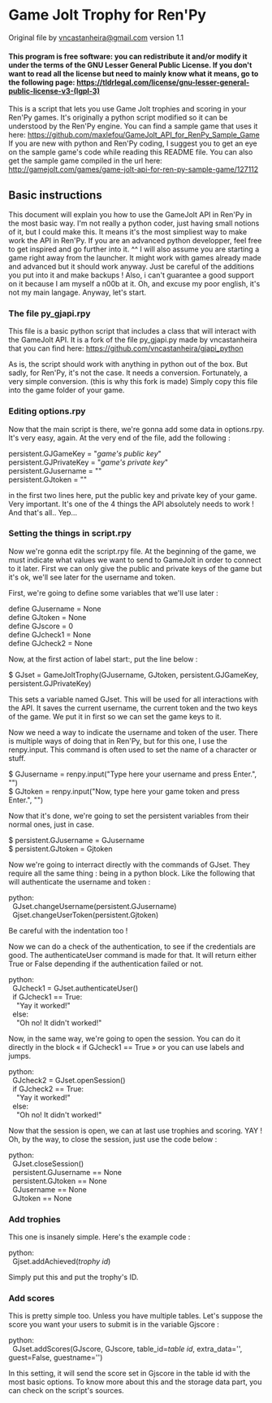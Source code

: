 # Game Jolt Trophy for Ren'Py

Original file by vncastanheira@gmail.com
version 1.1

#### This program is free software: you can redistribute it and/or modify it under the terms of the GNU Lesser General Public License. If you don't want to read all the license but need to mainly know what it means, go to the following page: https://tldrlegal.com/license/gnu-lesser-general-public-license-v3-(lgpl-3)

This is a script that lets you use Game Jolt trophies and scoring in your Ren'Py games. It's originally a python script modified so it can be understood by the Ren'Py engine.
You can find a sample game that uses it here: https://github.com/maxlefou/GameJolt_API_for_RenPy_Sample_Game If you are new with python and Ren'Py coding, I suggest you to get an eye on the sample game's code while reading this README file. You can also get the sample game compiled in the url here: http://gamejolt.com/games/game-jolt-api-for-ren-py-sample-game/127112

## Basic instructions
This document will explain you how to use the GameJolt API in Ren'Py in the most basic way. I'm not really a python coder, just having small notions of it, but I could make this. It means it's the most simpliest way to make work the API in Ren'Py. If you are an advanced python developper, feel free to get inspired and go further into it. ^^
I will also assume you are starting a game right away from the launcher. It might work with games already made and advanced but it should work anyway. Just be careful of the additions you put into it and make backups !
Also, i can't guarantee a good support on it because I am myself a n00b at it. Oh, and excuse my poor english, it's not my main langage.
Anyway, let's start.

### The file py_gjapi.rpy
This file is a basic python script that includes a class that will interact with the GameJolt API. It is a fork of the file py_gjapi.py made by vncastanheira that you can find here: https://github.com/vncastanheira/gjapi_python

As is, the script should work with anything in python out of the box. But sadly, for Ren'Py, it's not the case. It needs a conversion. Fortunately, a very simple conversion. (this is why this fork is made) 
Simply copy this file into the game folder of your game.

### Editing options.rpy
Now that the main script is there, we're gonna add some data in options.rpy. It's very easy, again. At the very end of the file, add the following :

persistent.GJGameKey = "<i>game's public key</i>"<br>
persistent.GJPrivateKey = "<i>game's private key</i>"<br>
persistent.GJusername = ""<br>
persistent.GJtoken = ""

in the first two lines here, put the public key and private key of your game. Very important. It's one of the 4 things the API absolutely needs to work !
And that's all.. Yep…

### Setting the things in script.rpy
Now we're gonna edit the script.rpy file.
At the beginning of the game, we must indicate what values we want to send to GameJolt in order to connect to it later. First we can only give the public and private keys of the game but it's ok, we'll see later for the username and token.

First, we're going to define some variables that we'll use later :

define GJusername = None<br>
define GJtoken = None<br>
define GJscore = 0<br>
define GJcheck1 = None<br>
define GJcheck2 = None

Now, at the first action of label start:, put the line below :

$ GJset = GameJoltTrophy(GJusername, GJtoken, persistent.GJGameKey, persistent.GJPrivateKey)

This sets a variable named GJset. This will be used for all interactions with the API. It saves the current username, the current token and the two keys of the game. We put it in first so we can set the game keys to it.

Now we need a way to indicate the username and token of the user. There is multiple ways of doing that in Ren'Py, but for this one, I use the renpy.input. This command is often used to set the name of a character or stuff.

$ GJusername = renpy.input("Type here your username and press Enter.", "")<br>
$ GJtoken = renpy.input("Now, type here your game token and press Enter.", "")

Now that it's done, we're going to set the persistent variables from their normal ones, just in case.

$ persistent.GJusername = GJusername<br>
$ persistent.GJtoken = Gjtoken

Now we're going to interract directly with the commands of GJset. They require all the same thing : being in a python block. Like the following that will authenticate the username and token :

python:<br>
&nbsp;&nbsp;GJset.changeUsername(persistent.GJusername)<br>
&nbsp;&nbsp;Gjset.changeUserToken(persistent.Gjtoken)

Be careful with the indentation too !

Now we can do a check of the authentication, to see if the credentials are good. The authenticateUser command is made for that. It will return either True or False depending if the authentication failed or not.

python:<br>
&nbsp;&nbsp;GJcheck1 = GJset.authenticateUser()<br>
&nbsp;&nbsp;if GJcheck1 == True:<br>
&nbsp;&nbsp;&nbsp;&nbsp;"Yay it worked!"<br>
&nbsp;&nbsp;else:<br>
&nbsp;&nbsp;&nbsp;&nbsp;"Oh no! It didn't worked!"
    
Now, in the same way, we're going to open the session. You can do it directly in the block « if GJcheck1 == True » or you can use labels and jumps.

python:<br>
&nbsp;&nbsp;GJcheck2 = GJset.openSession()<br>
&nbsp;&nbsp;if GJcheck2 == True:<br>
&nbsp;&nbsp;&nbsp;&nbsp;"Yay it worked!"<br>
&nbsp;&nbsp;else:<br>
&nbsp;&nbsp;&nbsp;&nbsp;"Oh no! It didn't worked!"

Now that the session is open, we can at last use trophies and scoring. YAY ! Oh, by the way, to close the session, just use the code below :

python:<br>
&nbsp;&nbsp;GJset.closeSession()<br>
&nbsp;&nbsp;persistent.GJusername == None<br>
&nbsp;&nbsp;persistent.GJtoken == None<br>
&nbsp;&nbsp;GJusername == None<br>
&nbsp;&nbsp;GJtoken == None

### Add trophies
This one is insanely simple. Here's the example code :

python:<br>
&nbsp;&nbsp;Gjset.addAchieved(<i>trophy id</i>)

Simply put this and put the trophy's ID.

### Add scores
This is pretty simple too. Unless you have multiple tables. Let's suppose the score you want your users to submit is in the variable Gjscore :

python:<br>
&nbsp;&nbsp;GJset.addScores(GJscore, GJscore, table_id=<i>table id</i>, extra_data='', guest=False, guestname='')

In this setting, it will send the score set in Gjscore in the table id with the most basic options. To know more about this and the storage data part, you can check on the script's sources.
